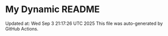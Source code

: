 # My Dynamic README
Updated at: Wed Sep  3 21:17:26 UTC 2025
This file was auto-generated by GitHub Actions.
